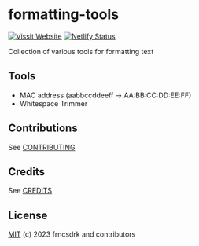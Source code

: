 # formatting-tools

[![Vissit Website](https://img.shields.io/badge/Visit-Website-blue.svg)](https://formatting-tools.randomgoods.org)
[![Netlify Status](https://api.netlify.com/api/v1/badges/1e924fd7-1509-4be1-b542-84f59abc87fc/deploy-status)](https://app.netlify.com/sites/formatting-tools/deploys)

Collection of various tools for formatting text

## Tools

- MAC address (aabbccddeeff -> AA:BB:CC:DD:EE:FF)
- Whitespace Trimmer

## Contributions

See [CONTRIBUTING](https://github.com/frncsdrk/formatting-tools/blob/main/CONTRIBUTING.md)

## Credits

See [CREDITS](https://github.com/frncsdrk/formatting-tools/blob/main/CREDITS)

## License

[MIT](https://github.com/frncsdrk/formatting-tools/blob/main/LICENSE) (c) 2023 frncsdrk and contributors
